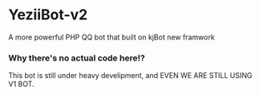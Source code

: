 # YeziiBot-v2
A more powerful PHP QQ bot that built on kjBot new framwork

### Why there's no actual code here!?
This bot is still under heavy develipment, and EVEN WE ARE STILL USING V1 BOT.

